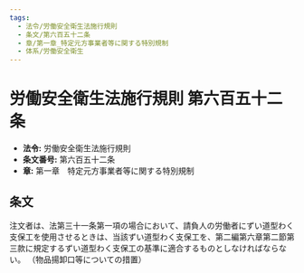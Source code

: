 ```yaml
---
tags:
  - 法令/労働安全衛生法施行規則
  - 条文/第六百五十二条
  - 章/第一章_特定元方事業者等に関する特別規制
  - 体系/労働安全衛生
---
```

# 労働安全衛生法施行規則 第六百五十二条

- **法令:** 労働安全衛生法施行規則
- **条文番号:** 第六百五十二条
- **章:** 第一章　特定元方事業者等に関する特別規制

## 条文
注文者は、法第三十一条第一項の場合において、請負人の労働者にずい道型わく支保工を使用させるときは、当該ずい道型わく支保工を、第二編第六章第二節第三款に規定するずい道型わく支保工の基準に適合するものとしなければならない。
（物品揚卸口等についての措置）

